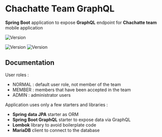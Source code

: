 # Chachatte Team GraphQL

**Spring Boot** application to expose **GraphQL** endpoint for **Chachatte team** mobile application

![Version](https://img.shields.io/badge/version-1.0.0-brightgreen.svg?style=for-the-badge)

![Version](https://img.shields.io/badge/JDK-17-red.svg)
![Version](https://img.shields.io/badge/Spring%20Boot-2.7.0-green.svg)

## Documentation

User roles :
- NORMAL : default user role, not member of the team
- MEMBER : members that have been accepted in the team
- ADMIN : administrator users

Application uses only a few starters and libraries :
- **Spring data JPA** starter as ORM
- **Spring Boot GraphQL** starter to expose data via GraphQL
- **Lombok** library to avoid boilerplate code
- **MariaDB** client to connect to the database

